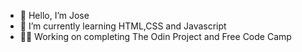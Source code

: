 - 👋 Hello, I’m Jose 
- 🌱 I’m currently learning HTML,CSS and Javascript
-  🧑‍💻 Working on completing The Odin Project and Free Code Camp 
<!---
Jose-Flor/Jose-Flor is a ✨ special ✨ repository because its `README.md` (this file) appears on your GitHub profile.
You can click the Preview link to take a look at your changes.
--->
